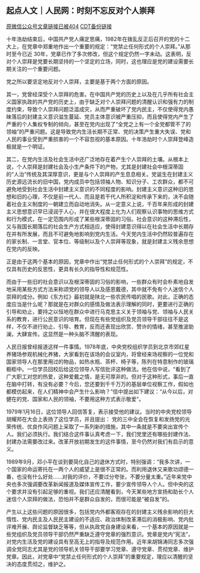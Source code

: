 ## 起点人文｜人民网：时刻不忘反对个人崇拜

[原微信公众号文章链接已被404](https://mp.weixin.qq.com/s/Wp7CkVAblNtpqeToTWVgkg) [CDT备份链接](https://chinadigitaltimes.net/chinese/680645.html)

十年浩劫结束后，中国共产党人痛定思痛，1982年在拨乱反正后召开的党的十二大上，在党章中郑重地作出一个重要的规定：“党禁止任何形式的个人崇拜。”从那时至今已近 30年，党章已作了多次修改，但这个规定仍然一字未动。这表明，反对个人崇拜是党要长期坚持的一个坚定的立场，同时，这也理应是党的建设需要长期关注的一个重要问题。

党之所以要坚定地反对个人崇拜，主要是基于两个方面的原因。

其一，党曾经深受个人崇拜的危害。在中国共产党的历史上以及在几乎所有社会主义国家执政的共产党的历史上，由于缺乏对个人崇拜问题的清醒认识和强有力的制度约束，导致个人崇拜问题泛滥成灾，从而严重破坏了党内民主，不仅使得党内愚昧落后的封建主义意识滋生蔓延、党员主体意识被严重压抑，而且使得党内产生了严重的个人集权专制的倾向，甚至在党内出现了“全党之上有一个全党都管不了的领袖”的严重问题。这是导致党内生活长期不正常、党的决策产生重大失误、党和人民的事业受到严重损害的一个不容忽视的基本原因。十年浩劫时个人崇拜登峰造极就是一个明证。

其二，在党内生活及社会生活中还广泛地存在着产生个人崇拜的土壤。从根本上说，个人崇拜是封建社会及小生产条件下的产物，尤其是封建社会中根深蒂固的“人治”传统及其深厚意识，更是与个人崇拜的产生息息相关。党诞生在封建主义历史源远流长的旧中国，党内成员中包括领袖人物、知识分子、工农群众，都不可避免地受到社会生活中封建主义意识的不同程度的影响。封建主义意识这种旧的思想和旧的心理，不仅是前一代人、而且是若干代人所积淀和传承下来的，决不会随着社会主义制度的一朝建立而自动地消失。从一定意义上说，千百年来形成的封建主义思想意识早已浸润于人心，并在很大程度上化为人们观察认识事物的思维方式和行为模式，在一定范围内形成了某些根深蒂固的习俗。社会意识的这种滞后性，又与我国长期落后的社会生产方式相适应，使得封建意识得以在社会生活中长期存在并有所发展，而且不可避免地影响到党内生活。今天党内生活中仍然较普遍存在的家长制、一言堂、官本位、等级制以及个人崇拜等现象，就是封建主义残余思想在党内的反映。

正是由于这两个基本的原因，党章中作出“党禁止任何形式的个人崇拜”的规定，不仅具有历史的反思性，更具有长久的指导性和规范性。

而由于一些旧的社会意识以及根深蒂固的习俗的影响，一些群众有时会朴素地自发地采用某些方式方法来称颂党的领导人以及感恩戴德，其中就不免有个人迷信个人崇拜的成分。例如《东方红》最初就是陕北一些农民传唱的民歌。对此，正确的态度应当是什么呢？那就是在对群众的感情及做法表示理解的同时，更要进行正确的引导和劝止，要持之以恒地在群众中进行马克思主义关于领袖与党、领袖与人民关系的教育，进行公民意识的培育。但现在有些党组织及党员领导干部往往不是这样，不仅不进行劝止、引导、教育，反而还表现出欣赏、赞许的情绪，甚至推波助澜，大肆宣传。这显然是一种头脑不清醒的表现。

人民日报曾经报道这样一件事情。1978年底，中央党校组织学员到北京市郊红星养猪场参观机械化养猪，大家看到在该场的会议室内，将曾经来场视察的一位党和国家领导人在那里用过的物品，如热水瓶、茶杯、椅子等，陈列在特意制作的玻璃橱柜中。一位学员回校后给这位领导人写信批评这种做法。他在信中说，“看到了广大职工对您的热爱，这种爱戴之情，是无可厚非的。但对于这种形式，事后一直在脑中打转，有没有必要？今后，您还要到千千万万的基层单位视察工作，假如也都模仿起来，在人们精神中会产生什么影响？”信中提出如下建议：“从今以后，对健在的党、国家和人民的领袖，不要用这种方式表示敬爱”。

1979年1月16日，这位领导人回信答复，表示接受他的建议。当时的中央党校领导胡耀邦在大会上表扬了这位学员，并且提出： 党的三中全会在恢复和发扬党的光荣传统、优良作风问题上采取了一系列新的措施，其中一条就是不要突出宣传个人。我们必须执行。我们结合这件事认真考虑一下，我们党里还有哪些封建作法、封建办法需要改过来。改革开放初期发生的这件事情，至今仍然对我们有启示的意义。

1989年9月，邓小平在谈到要简化自己的退休方式时，特别强调：“我多次讲，一个国家的命运寄托在一两个人的威望上是很不正常的。而利用退休又来歌功颂德一番，也没有什么好处……对我的评价，不要过分夸张，不要分量太重。”近年来党中央也多次强调要改革新闻报道及媒体宣传工作，要少宣传领导人个人。但中央的这个要求并没有引起足够的重视。我们还应清醒看到，今天某些地方宣扬和助长个人迷信个人崇拜的做法，恐怕并不是群众自发的，而很可能是“被自发”的。

产生以上这些问题的原因很多，包括党内外都客观存在的封建主义残余影响的巨大惰性、党内民主及人民民主建设的不适应、政治体制改革滞后的消极影响、党内批评难开展、舆论监督缺乏等等，但从执政党自身建设来看，一个基本的原因就是一些党组织及党员领导干部仍然严重缺乏遵守党章的强烈意识。党章是党内“宪法”，对党内生活及党的建设具有至高无上的指导及规范作用。近年来胡锦涛同志多次强调全党同志尤其是党的领导机关领导干部要学习党章、遵守党章、贯彻党章、维护党章。因此，对党章中“党禁止任何形式的个人崇拜”的重要规定，理应以清醒的坚决的态度贯彻之，维护之。